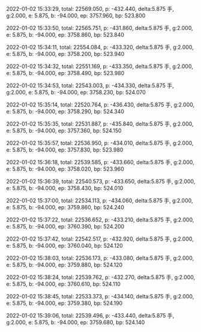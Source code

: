 2022-01-02 15:33:29, total: 22569.050, p: -432.440, delta:5.875 手, g:2.000, e: 5.875, b: -94.000, ep: 3757.960, bp: 523.800

2022-01-02 15:33:50, total: 22565.751, p: -431.860, delta:5.875 手, g:2.000, e: 5.875, b: -94.000, ep: 3758.860, bp: 523.840

2022-01-02 15:34:11, total: 22554.084, p: -433.320, delta:5.875 手, g:2.000, e: 5.875, b: -94.000, ep: 3758.200, bp: 523.940

2022-01-02 15:34:32, total: 22551.169, p: -433.350, delta:5.875 手, g:2.000, e: 5.875, b: -94.000, ep: 3758.490, bp: 523.980

2022-01-02 15:34:53, total: 22543.003, p: -434.330, delta:5.875 手, g:2.000, e: 5.875, b: -94.000, ep: 3758.230, bp: 524.070

2022-01-02 15:35:14, total: 22520.764, p: -436.430, delta:5.875 手, g:2.000, e: 5.875, b: -94.000, ep: 3758.290, bp: 524.340

2022-01-02 15:35:35, total: 22531.887, p: -435.840, delta:5.875 手, g:2.000, e: 5.875, b: -94.000, ep: 3757.360, bp: 524.150

2022-01-02 15:35:57, total: 22536.950, p: -434.010, delta:5.875 手, g:2.000, e: 5.875, b: -94.000, ep: 3757.830, bp: 523.980

2022-01-02 15:36:18, total: 22539.585, p: -433.660, delta:5.875 手, g:2.000, e: 5.875, b: -94.000, ep: 3758.020, bp: 523.960

2022-01-02 15:36:39, total: 22540.573, p: -433.650, delta:5.875 手, g:2.000, e: 5.875, b: -94.000, ep: 3758.430, bp: 524.010

2022-01-02 15:37:00, total: 22534.113, p: -434.060, delta:5.875 手, g:2.000, e: 5.875, b: -94.000, ep: 3759.860, bp: 524.240

2022-01-02 15:37:22, total: 22536.652, p: -433.210, delta:5.875 手, g:2.000, e: 5.875, b: -94.000, ep: 3760.390, bp: 524.200

2022-01-02 15:37:42, total: 22542.517, p: -432.920, delta:5.875 手, g:2.000, e: 5.875, b: -94.000, ep: 3760.040, bp: 524.120

2022-01-02 15:38:03, total: 22536.173, p: -433.080, delta:5.875 手, g:2.000, e: 5.875, b: -94.000, ep: 3759.880, bp: 524.120

2022-01-02 15:38:24, total: 22539.762, p: -432.270, delta:5.875 手, g:2.000, e: 5.875, b: -94.000, ep: 3760.610, bp: 524.110

2022-01-02 15:38:45, total: 22533.373, p: -434.140, delta:5.875 手, g:2.000, e: 5.875, b: -94.000, ep: 3759.380, bp: 524.190

2022-01-02 15:39:06, total: 22539.496, p: -433.440, delta:5.875 手, g:2.000, e: 5.875, b: -94.000, ep: 3759.680, bp: 524.140